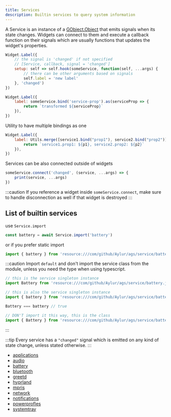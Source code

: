 ```yaml
---
title: Services
description: Builtin services to query system information
---
```


A Service is an instance of a [GObject.Object](https://gjs-docs.gnome.org/gobject20~2.0/gobject.object)
that emits signals when its state changes.
Widgets can connect to them and execute a callback function on their signals
which are usually functions that updates the widget's properties.

```js
Widget.Label({
    // the signal is 'changed' if not specified
    // [Service, callback, signal = 'changed']
    setup: self => self.hook(someService, function(self, ...args) {
        // there can be other arguments based on signals
        self.label = 'new label'
    }, 'changed')
})
```

```js
Widget.Label({
    label: someService.bind('service-prop').as(serviceProp => {
        return `transformed ${serviceProp}`
    }),
})
```

Utility to have multiple bindings as one

```js
Widget.Label({
    label: Utils.merge([service1.bind("prop1"), service2.bind("prop2")], (p1, p2) => {
        return `service1.prop1: ${p1}, service2.prop2: ${p2}`
    }),
})
```

Services can be also connected outside of widgets

```js
someService.connect('changed', (service, ...args) => {
    print(service, ...args)
})
```

:::caution
If you reference a widget inside `someService.connect`, make sure to
handle disconnection as well if that widget is destroyed
:::

## List of builtin services

use `Service.import`

```js
const battery = await Service.import('battery')
```

or if you prefer static import

```js
import { battery } from 'resource:///com/github/Aylur/ags/service/battery.js';
```

:::caution
Import `default` and don't import the service class from the module,
unless you need the type when using typescript.

```js
// this is the service singleton instance
import Battery from 'resource:///com/github/Aylur/ags/service/battery.js';

// this is also the service singleton instance
import { battery } from 'resource:///com/github/Aylur/ags/service/battery.js';

Battery === battery // true
```

```js
// DON'T import it this way, this is the class
import { Battery } from 'resource:///com/github/Aylur/ags/service/battery.js';
```

:::

:::tip
Every service has a `"changed"` signal which is emitted
on any kind of state change, unless stated otherwise.
:::

* [applications](../../services/applications)
* [audio](../../services/audio)
* [battery](../../services/battery)
* [bluetooth](../../services/bluetooth)
* [greetd](../../services/greetd)
* [hyprland](../../services/hyprland)
* [mpris](../../services/mpris)
* [network](../../services/network)
* [notifications](../../services/notifications)
* [powerprofles](../../services/powerprofiles)
* [systemtray](../../services/systemtray)
